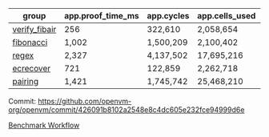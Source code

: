 | group | app.proof_time_ms | app.cycles | app.cells_used | leaf.proof_time_ms | leaf.cycles | leaf.cells_used |
| -- | -- | -- | -- | -- | -- | -- |
| [verify_fibair](https://github.com/openvm-org/openvm/blob/benchmark-results/benchmarks/verify_fibair-426091b8102a2548e8c4dc605e232fce94999d6e.md) | 256 |  322,610 |  2,058,654 |- | - | - |
| [fibonacci](https://github.com/openvm-org/openvm/blob/benchmark-results/benchmarks/fibonacci-426091b8102a2548e8c4dc605e232fce94999d6e.md) | 1,002 |  1,500,209 |  2,100,402 | 2,012 |  2,380,729 |  12,951,124 |
| [regex](https://github.com/openvm-org/openvm/blob/benchmark-results/benchmarks/regex-426091b8102a2548e8c4dc605e232fce94999d6e.md) | 2,327 |  4,137,502 |  17,695,216 | 5,510 |  5,763,549 |  45,807,490 |
| [ecrecover](https://github.com/openvm-org/openvm/blob/benchmark-results/benchmarks/ecrecover-426091b8102a2548e8c4dc605e232fce94999d6e.md) | 721 |  122,859 |  2,262,718 | 2,778 |  2,934,827 |  29,404,728 |
| [pairing](https://github.com/openvm-org/openvm/blob/benchmark-results/benchmarks/pairing-426091b8102a2548e8c4dc605e232fce94999d6e.md) | 1,421 |  1,745,742 |  25,468,210 | 2,983 |  3,904,896 |  32,400,944 |


Commit: https://github.com/openvm-org/openvm/commit/426091b8102a2548e8c4dc605e232fce94999d6e

[Benchmark Workflow](https://github.com/openvm-org/openvm/actions/runs/18480379176)
